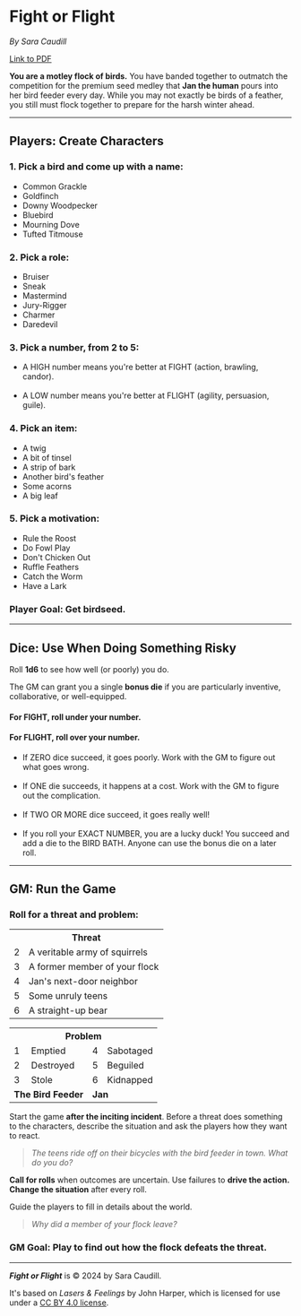 # Fight or Flight
*By Sara Caudill*

<a href="https://saracaudill.itch.io/fight-or-flight">Link to PDF</a> 

**You are a motley flock of birds.** You have banded together to outmatch the competition for the premium seed medley that **Jan the human** pours into her bird feeder every day. While you may not exactly be birds of a feather, you still must flock together to prepare for the harsh winter ahead.

---

## Players: Create Characters

### 1. Pick a bird and come up with a name:

<ul>
<li> Common Grackle</li>
<li> Goldfinch</li>
<li> Downy Woodpecker</li>
<li>Bluebird</li>
<li>Mourning Dove</li>
<li>Tufted Titmouse</li>
</ul>

### 2. Pick a role:

<ul>
<li>Bruiser</li>
<li>Sneak</li>
<li>Mastermind</li>
<li>Jury-Rigger</li>
<li>Charmer</li>
<li>Daredevil</li>
</ul>

### 3. Pick a number, from 2 to 5:

<ul>
<li>A HIGH number means you're better at FIGHT (action, brawling, candor).</li><br>
<li>A LOW number means you're better at FLIGHT (agility, persuasion, guile).
</ul>

### 4. Pick an item:

<ul>
<li>A twig</li>
<li>A bit of tinsel</li>
<li>A strip of bark</li>
<li>Another bird's feather</li>
<li>Some acorns</li>
<li>A big leaf</li>
</ul>

### 5. Pick a motivation:

<ul>
<li>Rule the Roost</li>
<li>Do Fowl Play</li>
<li>Don't Chicken Out</li>
<li>Ruffle Feathers</li>
<li>Catch the Worm</li>
<li>Have a Lark</li>
</ul>

### Player Goal: Get birdseed.

---

## Dice: Use When Doing Something Risky

Roll **1d6** to see how well (or poorly) you do. <br>

The GM can grant you a single **bonus die** if you are particularly inventive, collaborative, or well-equipped.

#### For **FIGHT**, roll under your number.

#### For **FLIGHT**, roll over your number.

<ul>
<li> If ZERO dice succeed, it goes poorly. Work with the GM to figure out what goes wrong.</li>
<br>
<li> If ONE die succeeds, it happens at a cost. Work with the GM to figure out the complication.</li>
<br>
<li> If TWO OR MORE dice succeed, it goes really well!</li>
<br>
<li> If you roll your EXACT NUMBER, you are a lucky duck! You succeed and add a die to the BIRD BATH. Anyone can use the bonus die on a later roll.</li>
</ul>

---

## GM: Run the Game

### Roll for a threat and problem:

<!-- Threat Table -->

<table>
  <tr>
    <th colspan="2">Threat</th>
  </tr>
  <tr>
  </tr>
  <tr>
    <td>2</td>
    <td>A veritable army of squirrels</td>
  </tr>
  <tr>
    <td>3</td>
    <td>A former member of your flock</td>
  <tr>
    <td>4</td>
    <td>Jan's next-door neighbor</td>
  </tr>
  <tr>
    <td>5</td>
    <td>Some unruly teens</td>
  </tr>
  <tr>
    <td>6</td>
    <td>A straight-up bear</td>
</table>

<!-- Problem Table -->

<table>
  <tr>
    <th colspan="4">Problem</th>
  </tr>
  <tr>
    <td>1</td>
    <td>Emptied</td>
    <td>4</td>
    <td>Sabotaged</td>
  </tr>
  <tr>
    <td>2</td>
    <td>Destroyed</td>
    <td>5</td>
    <td>Beguiled</td>
  </tr>
  <tr>
    <td>3</td>
    <td>Stole</td>
    <td>6</td>
    <td>Kidnapped</td>
<tr>
<td colspan="2"><b>The Bird Feeder</b></td>
<td colspan="2"><b>Jan</b></td>
</table>

Start the game **after the inciting incident**. Before a threat does something to the characters, describe the situation and ask the players how they want to react.

>*The teens ride off on their bicycles with the bird feeder in town. What do you do?*

**Call for rolls** when outcomes are uncertain. Use failures to **drive the action. Change the situation** after every roll.

Guide the players to fill in details about the world.

>*Why did a member of your flock leave?*

### GM Goal: Play to find out how the flock defeats the threat.

---

***Fight or Flight*** is &copy; 2024 by Sara Caudill.

It's based on *Lasers & Feelings* by John Harper, which is licensed for use under a <a href="https://creativecommons.org/licenses/by/4.0/">CC BY 4.0 license</a>.

